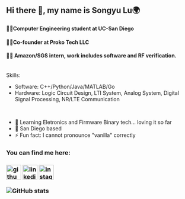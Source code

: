 ## Hi there 👋, my name is Songyu Lu:earth_africa:
#### :man_student:Computer Engineering student at UC-San Diego
#### :man_technologist:Co-founder at Proko Tech LLC
#### :man_in_tuxedo: Amazon/SGS intern, work includes software and RF verification. 
<br>
Skills: 

- Software: C++/Python/Java/MATLAB/Go
- Hardware: Logic Circuit Design, LTI System, Analog System, Digital Signal Processing, NR/LTE Communication

<br>

- 🔭 Learning Eletronics and Firmware Binary tech... loving it so far
- 🌱 San Diego based
- ⚡ Fun fact: I cannot pronounce "vanilla" correctly  

<h3>You can find me here:<h3>

[<img src='https://cdn.jsdelivr.net/npm/simple-icons@3.0.1/icons/github.svg' alt='github' height='40'>](https://github.com/Lu-Songyu)  [<img src='https://cdn.jsdelivr.net/npm/simple-icons@3.0.1/icons/linkedin.svg' alt='linkedin' height='40'>](https://www.linkedin.com/in/songyu-lu-b6803b198/)  [<img src='https://cdn.jsdelivr.net/npm/simple-icons@3.0.1/icons/instagram.svg' alt='instagram' height='40'>](https://www.instagram.com/lu_songyu/)  


![GitHub stats](https://github-readme-stats.vercel.app/api?username=Lu-Songyu&show_icons=true&count_private=true)  

